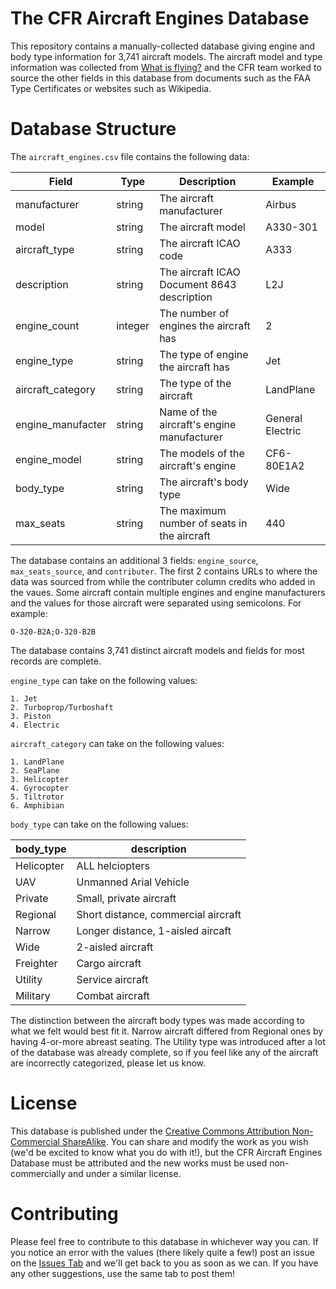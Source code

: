 # The CFR Aircraft Engines Database
This repository contains a manually-collected database giving engine and body type information for 3,741 aircraft models. The aircraft model and type information was collected from [What is flying?](https://github.com/jbroutier/whatisflying-db) and the CFR team worked to source the other fields in this database from documents such as the FAA Type Certificates or websites such as Wikipedia.

# Database Structure

The `aircraft_engines.csv` file contains the following data:

| Field | Type | Description | Example |
| ----- | ---- | ----------- | ------- |
| manufacturer | string | The aircraft manufacturer | Airbus |
| model        | string | The aircraft model | A330-301 |
| aircraft_type | string | The aircraft ICAO code | A333 |
| description  | string | The aircraft ICAO Document 8643 description | L2J
| engine_count | integer| The number of engines the aircraft has | 2
| engine_type  | string | The type of engine the aircraft has | Jet
| aircraft_category | string | The type of the aircraft | LandPlane
| engine_manufacter | string | Name of the aircraft's engine manufacturer | General Electric
| engine_model | string | The models of the aircraft's engine | CF6-80E1A2
| body_type | string | The aircraft's body type | Wide
| max_seats | string | The maximum number of seats in the aircraft | 440

The database contains an additional 3 fields: `engine_source`, `max_seats_source`, and `contributer`. The first 2 contains URLs to where the data was sourced from while the contributer column credits who added in the vaues. Some aircraft contain multiple engines and engine manufacturers and the values for those aircraft were separated using semicolons. For example:

    O-320-B2A;O-320-B2B

The database contains 3,741 distinct aircraft models and fields for most records are complete. 

`engine_type` can take on the following values:

    1. Jet
    2. Turboprop/Turboshaft
    3. Piston
    4. Electric

`aircraft_category` can take on the following values:

    1. LandPlane
    2. SeaPlane
    3. Helicopter
    4. Gyrocopter
    5. Tiltrotor
    6. Amphibian

`body_type` can take on the following values:

| body_type | description |
| --------- | ----------- |
| Helicopter| ALL helciopters |
| UAV | Unmanned Arial Vehicle |
| Private   | Small, private aircraft |
| Regional | Short distance, commercial aircraft |
| Narrow | Longer distance, 1-aisled aircaft |
| Wide | 2-aisled aircraft |
| Freighter | Cargo aircraft |
| Utility | Service aircraft |
| Military | Combat aircraft |

The distinction between the aircraft body types was made according to what we felt would best fit it. Narrow aircraft differed from Regional ones by having 4-or-more abreast seating. The Utility type was introduced after a lot of the database was already complete, so if you feel like any of the aircraft are incorrectly categorized, please let us know. 

# License

This database is published under the [Creative Commons Attribution Non-Commercial ShareAlike](https://creativecommons.org/licenses/by-nc-sa/3.0/legalcode). You can share and modify the work as you wish (we'd be excited to know what you do with it!), but the CFR Aircraft Engines Database must be attributed and the new works must be used non-commercially and under a similar license.

# Contributing

Please feel free to contribute to this database in whichever way you can. If you notice an error with the values (there likely quite a few!) post an issue on the [Issues Tab](https://github.com/The-CFR-Project/AircraftEnginesDatabase/issues) and we'll get back to you as soon as we can. If you have any other suggestions, use the same tab to post them!
